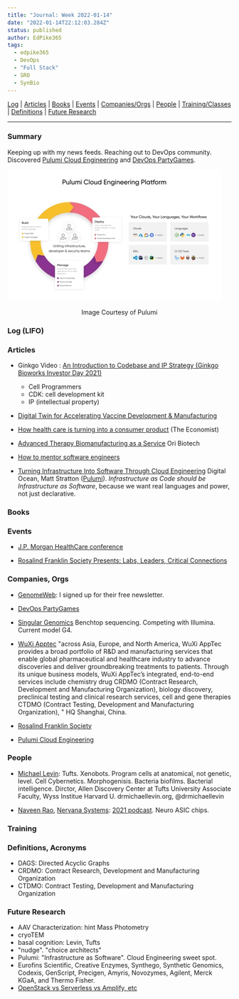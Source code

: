 ```yaml
---
title: "Journal: Week 2022-01-14"
date: "2022-01-14T22:12:03.284Z"
status: published
author: EdPike365
tags:
  - edpike365
  - DevOps
  - "Full Stack"
  - SRO
  - SynBio
---
```


[Log](#log-lifo) | [Articles](#articles) | [Books](#books) | [Events](#events) | [Companies/Orgs](#companies-orgs) | [People](#people) | [Training/Classes](#training) | [Definitions](#definitions-acronyms) | [Future Research](#future-research)

---

### Summary

Keeping up with my news feeds. Reaching out to DevOps community. Discovered [Pulumi Cloud Engineering](https://www.pulumi.com/) and [DevOps PartyGames](https://devopspartygames.com/).

![Pulumi](pulumi.jpg)

<p align="center">Image Courtesy of Pulumi</p>

### Log (LIFO)

### Articles

- Ginkgo Video : [An Introduction to Codebase and IP Strategy (Ginkgo Bioworks Investor Day 2021)](https://www.youtube.com/watch?v=ZtVytYuSt44)

  - Cell Programmers
  - CDK: cell development kit
  - IP (intellectual property)

- [Digital Twin for Accelerating Vaccine Development & Manufacturing](https://www.genengnews.com/topics/bioprocessing/digital-twin-for-accelerating-vaccine-development-manufacturing/?MailingID=%DEPLOYMENTID%&oly_enc_id=8775B4188445A5C)

- [How health care is turning into a consumer product](https://www.economist.com/business/how-health-care-is-turning-into-a-consumer-product/21807114?utm_content=ed-picks-article-link-3&etear=nl_weekly_3&utm_campaign=a.the-economist-this-week&utm_medium=email.internal-newsletter.np&utm_source=salesforce-marketing-cloud&utm_term=1/13/2022&utm_id=1015555&sfmc_id=0033z00002ryultAAA) (The Economist)

- [Advanced Therapy Biomanufacturing as a Service](https://www.genengnews.com/topics/bioprocessing/advanced-therapy-biomanufacturing-as-a-service/?MailingID=%DEPLOYMENTID%&oly_enc_id=8775B4188445A5C) Ori Biotech

- [How to mentor software engineers](https://xdg.me/mentor-engineers/)

- [Turning Infrastructure Into Software Through Cloud Engineering](https://www.digitalocean.com/community/tech_talks/turning-infrastructure-into-software-through-cloud-engineering/?utm_medium=email&utm_source=IaaN&utm_campaign=01132022&mkt_tok=MTEzLURUTi0yNjYAAAGB8wf0OeTAen_azjVboAk3Nf3HVENlKiGmK8yT2wgDByE4rOA4WQleV3zk7OhjDu9tO0GnzgTYBFresPHNYInbOItvQUmfzF3Re73Sfy96yw) Digital Ocean, Matt Stratton ([Pulumi](https://www.pulumi.com])). _Infrastructure as Code should be Infrastructure as Software_, because we want real languages and power, not just declarative.

### Books

### Events

- [J.P. Morgan HealthCare conference](https://www.jpmorgan.com/solutions/cib/insights/health-care-conference)

- [Rosalind Franklin Society Presents: Labs, Leaders, Critical Connections](https://webinars.liebertpub.com/e/rfslabsleaderscriticalconnections2021?aff=950&utm_medium=newsletter&utm_source=GEN+News+Highlights+of+the+Week&utm_content=01&utm_campaign=GEN+News+Highlights+of+the+Week_20220108#about)

### Companies, Orgs

- [GenomeWeb](https://www.genomeweb.com/): I signed up for their free newsletter.

- [DevOps PartyGames](https://devopspartygames.com/)

- [Singular Genomics](https://singulargenomics.com/) Benchtop sequencing. Competing with Illumina. Current model G4.

- [WuXi Apptec](https://www.wuxiapptec.com/) "across Asia, Europe, and North America, WuXi AppTec provides a broad portfolio of R&D and manufacturing services that enable global pharmaceutical and healthcare industry to advance discoveries and deliver groundbreaking treatments to patients. Through its unique business models, WuXi AppTec’s integrated, end-to-end services include chemistry drug CRDMO (Contract Research, Development and Manufacturing Organization), biology discovery, preclinical testing and clinical research services, cell and gene therapies CTDMO (Contract Testing, Development and Manufacturing Organization), " HQ Shanghai, China.

- [Rosalind Franklin Society](https://www.rosalindfranklinsociety.org/)

- [Pulumi Cloud Engineering](https://www.pulumi.com/)

### People

- [Michael Levin](https://as.tufts.edu/biology/people/faculty/michael-levin): Tufts. Xenobots. Program cells at anatomical, not genetic, level. Cell Cybernetics. Morphogenisis. Bacteria biofilms. Bacterial intelligence.
  Dirctor, Allen Discovery Center at Tufts University
  Associate Faculty, Wyss Institue Harvard U.
  drmichaellevin.org, @drmichaellevin

- [Naveen Rao](https://www.linkedin.com/in/naveen-rao-bba5b01/), [Nervana Systems](https://www.linkedin.com/company/nervanasys/about/): [2021 podcast](https://www.youtube.com/watch?v=Qh-mn-VXeP4). Neuro ASIC chips.

### Training

### Definitions, Acronyms

- DAGS: Directed Acyclic Graphs
- CRDMO: Contract Research, Development and Manufacturing Organization
- CTDMO: Contract Testing, Development and Manufacturing Organization

### Future Research

- AAV Characterization: hint Mass Photometry
- cryoTEM
- basal cognition: Levin, Tufts
- "nudge". "choice architects"
- Pulumi: "Infrastructure as Software". Cloud Engineering sweet spot.
- Eurofins Scientific, Creative Enzymes, Synthego, Synthetic Genomics, Codexis, GenScript, Precigen, Amyris, Novozymes, Agilent, Merck KGaA, and Thermo Fisher.
- [OpenStack vs Serverless vs Amplify, etc](https://faun.pub/why-we-moved-from-lambda-to-ecs-b84674f31869)

